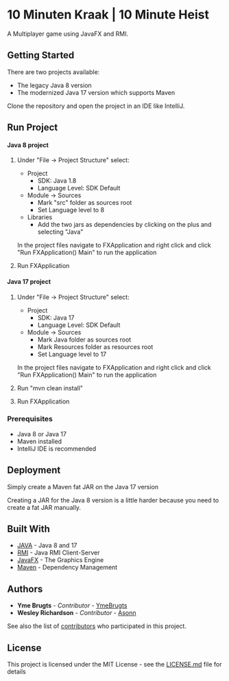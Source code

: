 
# 10 Minuten Kraak | 10 Minute Heist

A Multiplayer game using JavaFX and RMI.

## Getting Started

There are two projects available:
- The legacy Java 8 version 
- The modernized Java 17 version which supports Maven

Clone the repository and open the project in an IDE like IntelliJ.

## Run Project

#### Java 8 project
1. Under "File -> Project Structure" select:
   - Project
       - SDK: Java 1.8
       - Language Level: SDK Default
   - Module -> Sources
       - Mark "src" folder as sources root 
	   - Set Language level to 8
   - Libraries 
       - Add the two jars as dependencies by clicking on the plus and selecting "Java"

   In the project files navigate to FXApplication and right click and click "Run FXApplication() Main" to run the application
2. Run FXApplication

#### Java 17 project
1. Under "File -> Project Structure" select:
   - Project
       - SDK: Java 17
       - Language Level: SDK Default
   - Module -> Sources
       - Mark Java folder as sources root 
       - Mark Resources folder as resources root
	   - Set Language level to 17

    In the project files navigate to FXApplication and right click and click "Run FXApplication() Main" to run the application

2. Run "mvn clean install"
3. Run FXApplication


### Prerequisites
- Java 8 or Java 17
- Maven installed
- IntelliJ IDE is recommended

## Deployment

Simply create a Maven fat JAR on the Java 17 version

Creating a JAR for the Java 8 version is a little harder because you need to create a fat JAR manually.

## Built With
* [JAVA](https://www.java.com/nl/) - Java 8 and 17
* [RMI](https://docs.oracle.com/javase/tutorial/rmi/overview.html) - Java RMI Client-Server
* [JavaFX](https://gluonhq.com/products/javafx/) - The Graphics Engine
* [Maven](https://maven.apache.org/) - Dependency Management

## Authors

* **Yme Brugts** - *Contributor* - [YmeBrugts](https://github.com/ymebrugts/)
* **Wesley Richardson** - *Contributor* - [Asonn](https://github.com/asonn)

See also the list of [contributors](https://github.com/ymebrugts/10-Minuten-Kraak/contributors) who participated in this project.

## License

This project is licensed under the MIT License - see the [LICENSE.md](LICENSE.md) file for details
